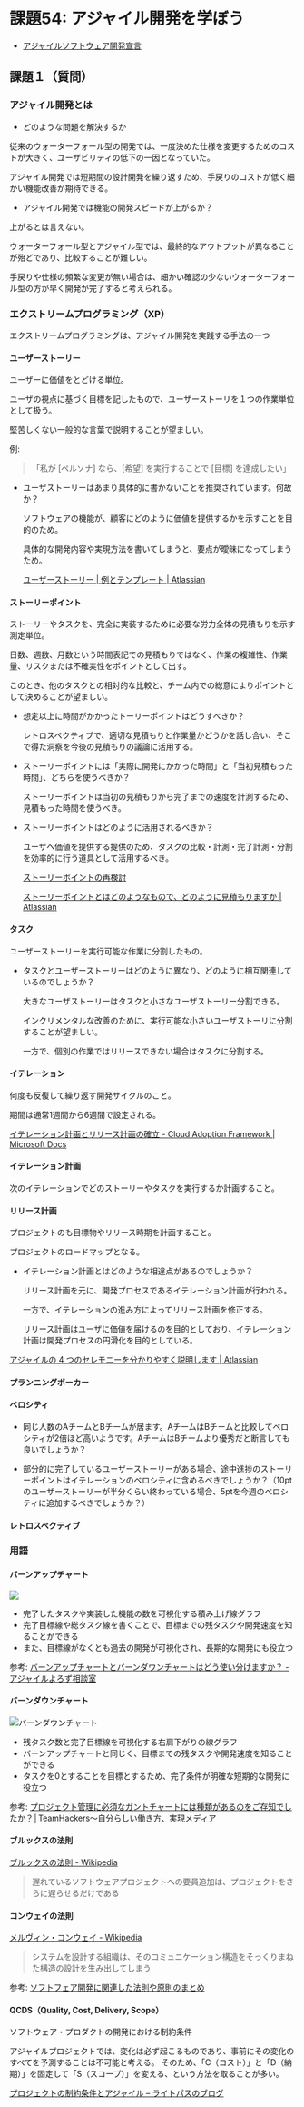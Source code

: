 # 課題54: アジャイル開発を学ぼう

- [アジャイルソフトウェア開発宣言](https://agilemanifesto.org/iso/ja/manifesto.html)

## 課題１（質問）

### アジャイル開発とは

- どのような問題を解決するか

従来のウォーターフォール型の開発では、一度決めた仕様を変更するためのコストが大きく、ユーザビリティの低下の一因となっていた。

アジャイル開発では短期間の設計開発を繰り返すため、手戻りのコストが低く細かい機能改善が期待できる。

- アジャイル開発では機能の開発スピードが上がるか？

上がるとは言えない。

ウォーターフォール型とアジャイル型では、最終的なアウトプットが異なることが殆どであり、比較することが難しい。

手戻りや仕様の頻繁な変更が無い場合は、細かい確認の少ないウォーターフォール型の方が早く開発が完了すると考えられる。


### エクストリームプログラミング（XP）

エクストリームプログラミングは、アジャイル開発を実践する手法の一つ

#### ユーザーストーリー


  ユーザーに価値をとどける単位。

  ユーザの視点に基づく目標を記したもので、ユーザーストーリを１つの作業単位として扱う。

  堅苦しくない一般的な言葉で説明することが望ましい。

  例:

  >「私が [ペルソナ] なら、[希望] を実行することで [目標] を達成したい」


- ユーザストーリーはあまり具体的に書かないことを推奨されています。何故か？

  ソフトウェアの機能が、顧客にどのように価値を提供するかを示すことを目的のため。

  具体的な開発内容や実現方法を書いてしまうと、要点が曖昧になってしまうため。

  [ユーザーストーリー | 例とテンプレート | Atlassian](https://www.atlassian.com/ja/agile/project-management/user-stories)

#### ストーリーポイント

  ストーリーやタスクを、完全に実装するために必要な労力全体の見積もりを示す測定単位。

  日数、週数、月数という時間表記での見積もりではなく、作業の複雑性、作業量、リスクまたは不確実性をポイントとして出す。

  このとき、他のタスクとの相対的な比較と、チーム内での総意によりポイントとして決めることが望ましい。

- 想定以上に時間がかかったトーリーポイントはどうすべきか？

  レトロスペクティブで、適切な見積もりと作業量かどうかを話し合い、そこで得た洞察を今後の見積もりの議論に活用する。

- ストーリーポイントには「実際に開発にかかった時間」と「当初見積もった時間」、どちらを使うべきか？

  ストーリーポイントは当初の見積もりから完了までの速度を計測するため、見積もった時間を使うべき。

- ストーリーポイントはどのように活用されるべきか？

  ユーザへ価値を提供する提供のため、タスクの比較・計測・完了計測・分割を効率的に行う道具として活用するべき。

  [ストーリーポイントの再検討](https://ronjeffries.com/articles/019-01ff/story-points/Index.html)

  [ストーリーポイントとはどのようなもので、どのように見積もりますか | Atlassian](https://www.atlassian.com/ja/agile/project-management/estimation)
#### タスク

ユーザーストーリーを実行可能な作業に分割したもの。

- タスクとユーザーストーリーはどのように異なり、どのように相互関連しているのでしょうか？

  大きなユーザストーリーはタスクと小さなユーザストーリー分割できる。

  インクリメンタルな改善のために、実行可能な小さいユーザストーリに分割することが望ましい。

  一方で、個別の作業ではリリースできない場合はタスクに分割する。

#### イテレーション

何度も反復して繰り返す開発サイクルのこと。

期間は通常1週間から6週間で設定される。

[イテレーション計画とリリース計画の確立 - Cloud Adoption Framework | Microsoft Docs](https://docs.microsoft.com/ja-jp/azure/cloud-adoption-framework/plan/iteration-paths)

#### イテレーション計画

次のイテレーションでどのストーリーやタスクを実行するか計画すること。

#### リリース計画

プロジェクトのも目標物やリリース時期を計画すること。

プロジェクトのロードマップとなる。

- イテレーション計画とはどのような相違点があるのでしょうか？

  リリース計画を元に、開発プロセスであるイテレーション計画が行われる。

  一方で、イテレーションの進み方によってリリース計画を修正する。

  リリース計画はユーザに価値を届けるのを目的としており、イテレーション計画は開発プロセスの円滑化を目的としている。

[アジャイルの 4 つのセレモニーを分かりやすく説明します | Atlassian](https://www.atlassian.com/ja/agile/scrum/ceremonies)

#### プランニングポーカー
#### ベロシティ
- 同じ人数のAチームとBチームが居ます。AチームはBチームと比較してベロシティが2倍ほど高いようです。AチームはBチームより優秀だと断言しても良いでしょうか？

- 部分的に完了しているユーザーストーリーがある場合、途中進捗のストーリーポイントはイテレーションのベロシティに含めるべきでしょうか？（10ptのユーザーストーリーが半分くらい終わっている場合、5ptを今週のベロシティに追加するべきでしょうか？）

#### レトロスペクティブ


### 用語

#### バーンアップチャート

![](https://qph.fs.quoracdn.net/main-qimg-a32d4a60499c19ad267b3783d0d579b1-lq)
- 完了したタスクや実装した機能の数を可視化する積み上げ線グラフ
- 完了目標線や総タスク線を書くことで、目標までの残タスクや開発速度を知ることができる
- また、目標線がなくとも過去の開発が可視化され、長期的な開発にも役立つ

参考: [バーンアップチャートとバーンダウンチャートはどう使い分けますか？ - アジャイルよろず相談室](https://agile.quora.com/%E3%83%90%E3%83%BC%E3%83%B3%E3%82%A2%E3%83%83%E3%83%97%E3%83%81%E3%83%A3%E3%83%BC%E3%83%88%E3%81%A8%E3%83%90%E3%83%BC%E3%83%B3%E3%83%80%E3%82%A6%E3%83%B3%E3%83%81%E3%83%A3%E3%83%BC%E3%83%88%E3%81%AF%E3%81%A9%E3%81%86%E4%BD%BF%E3%81%84%E5%88%86%E3%81%91%E3%81%BE%E3%81%99%E3%81%8B)

#### バーンダウンチャート

![バーンダウンチャート](https://teamhackers.io/wp-content/uploads/2019/02/burn-down-chart.jpg)
- 残タスク数と完了目標線を可視化する右肩下がりの線グラフ
- バーンアップチャートと同じく、目標までの残タスクや開発速度を知ることができる
- タスクを0とすることを目標とするため、完了条件が明確な短期的な開発に役立つ

参考: [プロジェクト管理に必須なガントチャートには種類があるのをご存知でしたか？│TeamHackers〜自分らしい働き方、実現メディア](https://teamhackers.io/gantt-chart-type/)


#### ブルックスの法則
[ブルックスの法則 - Wikipedia](https://ja.wikipedia.org/wiki/%E3%83%96%E3%83%AB%E3%83%83%E3%82%AF%E3%82%B9%E3%81%AE%E6%B3%95%E5%89%87)

>遅れているソフトウェアプロジェクトへの要員追加は、プロジェクトをさらに遅らせるだけである


#### コンウェイの法則
[メルヴィン・コンウェイ - Wikipedia](https://ja.wikipedia.org/wiki/%E3%83%A1%E3%83%AB%E3%83%B4%E3%82%A3%E3%83%B3%E3%83%BB%E3%82%B3%E3%83%B3%E3%82%A6%E3%82%A7%E3%82%A4)
> システムを設計する組織は、そのコミュニケーション構造をそっくりまねた構造の設計を生み出してしまう

参考: [ソフトフェア開発に関連した法則や原則のまとめ](https://zenn.dev/nananaoto/articles/a1612bc0e985064af47d)

#### QCDS（Quality, Cost, Delivery, Scope）

ソフトウェア・プロダクトの開発における制約条件

アジャイルプロジェクトでは、変化は必ず起こるものであり、事前にその変化のすべてを予測することは不可能と考える。
そのため、「C（コスト）」と「D（納期）」を固定して「S（スコープ）」を変える、という方法を取ることが多い。

[プロジェクトの制約条件とアジャイル – ライトパスのブログ](https://www.rightpath.co.jp/blog/?p=51)
